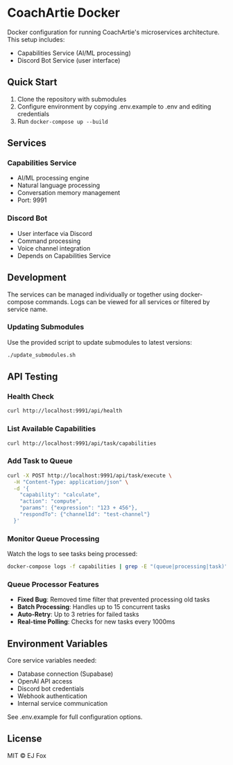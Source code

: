 # CoachArtie Docker

Docker configuration for running CoachArtie's microservices architecture. This setup includes:
- Capabilities Service (AI/ML processing)
- Discord Bot Service (user interface)

## Quick Start

1. Clone the repository with submodules
2. Configure environment by copying .env.example to .env and editing credentials
3. Run `docker-compose up --build`

## Services

### Capabilities Service
- AI/ML processing engine
- Natural language processing
- Conversation memory management
- Port: 9991

### Discord Bot
- User interface via Discord
- Command processing
- Voice channel integration
- Depends on Capabilities Service

## Development

The services can be managed individually or together using docker-compose commands. Logs can be viewed for all services or filtered by service name.

### Updating Submodules

Use the provided script to update submodules to latest versions:
```bash
./update_submodules.sh
```

## API Testing

### Health Check
```bash
curl http://localhost:9991/api/health
```

### List Available Capabilities
```bash
curl http://localhost:9991/api/task/capabilities
```

### Add Task to Queue
```bash
curl -X POST http://localhost:9991/api/task/execute \
  -H "Content-Type: application/json" \
  -d '{
    "capability": "calculate", 
    "action": "compute",
    "params": {"expression": "123 + 456"}, 
    "respondTo": {"channelId": "test-channel"}
  }'
```

### Monitor Queue Processing
Watch the logs to see tasks being processed:
```bash
docker-compose logs -f capabilities | grep -E "(queue|processing|task)"
```

### Queue Processor Features
- **Fixed Bug**: Removed time filter that prevented processing old tasks
- **Batch Processing**: Handles up to 15 concurrent tasks
- **Auto-Retry**: Up to 3 retries for failed tasks  
- **Real-time Polling**: Checks for new tasks every 1000ms

## Environment Variables

Core service variables needed:
- Database connection (Supabase)
- OpenAI API access
- Discord bot credentials
- Webhook authentication
- Internal service communication

See .env.example for full configuration options.

## License

MIT © EJ Fox

